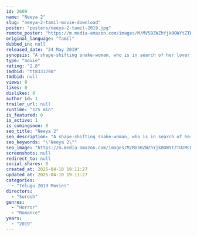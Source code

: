 ```yaml
---
id: 2609
name: "Neeya 2"
slug: "neeya-2-tamil-movie-download"
poster: "posters/neeya-2-tamil-2019.jpg"
remote_poster: "https://m.media-amazon.com/images/M/MV5BZWZhYjk0OWYtZTUzMC00MzdiLWJmMzItYTU2NmIwY2Q1NzJlXkEyXkFqcGdeQXVyMTEzNzg0Mjkx._V1_SX300.jpg"
original_language: "Tamil"
dubbed_in: null
released_date: "24 May 2019"
synopsis: "A shape-shifting snake-woman, who is in search of her lover, who she lost two decades ago, sets out to win his love again."
type: "movie"
rating: "2.8"
imdbid: "tt8333790"
tmdbid: null
views: 0
likes: 0
dislikes: 0
author_id: 1
trailer_url: null
runtime: "125 min"
is_featured: 0
is_active: 1
is_comingsoon: 0
seo_title: "Neeya 2"
seo_description: "A shape-shifting snake-woman, who is in search of her lover, who she lost two decades ago, sets out to win his love again."
seo_keywords: "\"Neeya 2\""
seo_image: "https://m.media-amazon.com/images/M/MV5BZWZhYjk0OWYtZTUzMC00MzdiLWJmMzItYTU2NmIwY2Q1NzJlXkEyXkFqcGdeQXVyMTEzNzg0Mjkx._V1_SX300.jpg"
screenshots: null
redirect_to: null
social_shares: 0
created_at: 2025-04-10 19:11:27
updated_at: 2025-04-10 19:11:27
categories:
  - "Telugu 2019 Movies"
directors:
  - "Suresh"
genres:
  - "Horror"
  - "Romance"
years:
  - "2019"
---
```

